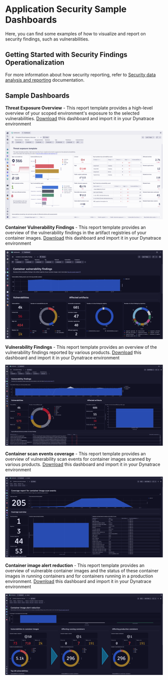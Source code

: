 # Application Security Sample Dashboards

Here, you can find some examples of how to visualize and report on security findings, such as vulnerabilities.

## Getting Started with Security Findings Operationalization

For more information about how security reporting, refer to [Security data analysis and reporting](https://docs.dynatrace.com/docs/platform-modules/application-security/use-cases/security-reporting) documentation.

## Sample Dashboards

**Threat Exposure Overview** - This report template provides a high-level overview of your scoped environment's exposure to the selected vulnerabilities.
[Download](/dashboards/security/Threat%20Exposure%20Overview.json) this dashboard and import it in your Dynatrace environment

![Threat Exposure Overview](/images/dashboard_security_threat_exposure_overview.png)

**Container Vulnerability Findings** - This report template provides an overview of the vulnerability findings in the artifact registries of your container images.
[Download](/dashboards/security/Container%20Vulnerability%20Findings.json) this dashboard and import it in your Dynatrace environment

![Container Vulnerability Findings](/images/dashboard_security_container_vulnerability_findings.png)

**Vulnerability Findings** - This report template provides an overview of the vulnerability findings reported by various products.
[Download](/dashboards/security/Vulnerability%20findings.json) this dashboard and import it in your Dynatrace environment

![Vulnerability Findings](/images/dashboard_security_vulnerability_findings.png)

**Container scan events coverage** - This report template provides an overview of vulnerability scan events for container images scanned by various products.
[Download](/dashboards/security/Container%20scan%20events%20coverage.json) this dashboard and import it in your Dynatrace environment

![Container scan events coverage](/images/dashboard_security_container_scan_events_coverage.png)

**Container image alert reduction** - This report template provides an overview of vulnerable container images and the status of these container images in running containers and for containers running in a production environment.
[Download](/dashboards/security/Container%20image%20alert%20reduction.json) this dashboard and import it in your Dynatrace environment

![Container image alert reduction](/images/dashboard_security_container_image_alert_reduction.png)
